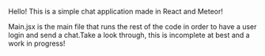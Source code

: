 Hello! This is a simple chat application made in React and Meteor!

Main.jsx is the main file that runs the rest of the code in order to have a user login and send a chat.Take a look through, this is incomplete at best and a work in progress!
